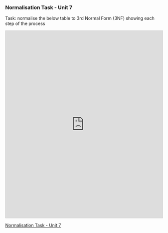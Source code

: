
### Normalisation Task - Unit 7

Task: normalise the below table to 3rd Normal Form (3NF) showing each step of the process

<div style="width:100%; height:600px; border:1px solid #ccc;">
    <iframe 
        src="https://sjackson-DS25.github.io/module%203/unit%207%20normalisation%20task.pdf" 
        width="100%" 
        height="100%"
        style="border:none;">
    </iframe>
</div>




[Normalisation Task - Unit 7](https://sjackson-DS25.github.io/module%203/unit%207%20normalisation%20task.pdf)
